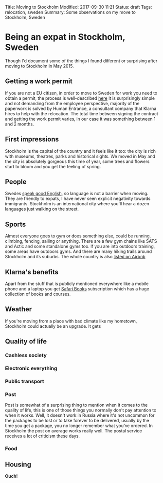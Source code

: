 Title: Moving to Stockholm
Modified: 2017-09-30 11:21
Status: draft
Tags: relocation, sweden
Summary: Some observations on my move to Stockholm, Sweden

# Being an expat in Stockholm, Sweden

Though I'd document some of the things I found different or surprising after moving to Stockholm in May 2015.

## Getting a work permit

If you are not a EU citizen, in order to move to Sweden for work you need to obtain a permit, the process is
well-described [here](https://www.migrationsverket.se/English/Private-individuals/Working-in-Sweden/Employed.html)
It is surprisingly simple and not demanding from the employee perspective, majority of the paperwork is solved by
Human Entrance, a consultant company that Klarna hires to help with the relocation. The total time between signing
the contract and getting the work permit varies, in our case it was something between 1 and 2 months.

## First impressions

Stockholm is the capital of the country and it feels like it too: the city is rich with museums, theatres, parks and
historical sights. We moved in May and the city is absolutely gorgeous this time of year, some trees and flowers start
to bloom and you get the feeling of spring.

## People

Swedes [speak good English](https://en.wikipedia.org/wiki/English_language_in_Europe#English_as_lingua_franca), so
language is not a barrier when moving. They are friendly to expats, I have never seen explicit negativity towards
immigrants. Stockholm is an international city where you'll hear a dozen languages just walking on the street.

## Sports

Almost everyone goes to gym or does something else, could be running,  climbing, fencing, sailing or anything. There
are a few gym chains like SATS and Actic and some standalone gyms too. If you are into outdoors training, some areas
have outdoors gyms. And there are many hiking trails around Stockholm and its suburbs. The whole country is also
[listed on Airbnb](https://sweden.withairbnb.com/)

## Klarna's benefits

Apart from the stuff that is publicly mentioned everywhere like a mobile phone and a laptop you get
[Safari Books](https://www.safaribooksonline.com/) subscription which has a huge collection of books and courses.

## Weather

If you're moving from a place with bad climate like my hometown, Stockholm could actually be an upgrade. It gets

## Quality of life

### Cashless society

### Electronic everything

### Public transport

### Post

Post is somewhat of a surprising thing to mention when it comes to the quality of life, this is one of those things
you normally don't pay attention to when it works. Well, it doesn't work in Russia where it's not uncommon for the
packages to be lost or to take forever to be delivered, usually by the time you get  a package, you no longer remember
what you've ordered. In Stockholm the post on average works really well. The postal service receives a lot of
criticism these days.

### Food

## Housing

**Ouch!**
